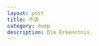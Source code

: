 ```yaml
---
layout: post
title: 不语
category: dump
description: Die Erkenntnis.
---
```


[UncleWang]:    http://www.net-door.cc  "UncleWang"
